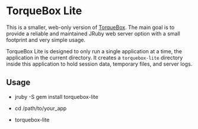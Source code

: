 # TorqueBox Lite

This is a smaller, web-only version of [TorqueBox][]. The main goal is
to provide a reliable and maintained JRuby web server option with a
small footprint and very simple usage.

TorqueBox Lite is designed to only run a single application at a time,
the application in the current directory. It creates a
`torquebox-lite` directory inside this application to hold session
data, temporary files, and server logs.

## Usage

* jruby -S gem install torquebox-lite

* cd /path/to/your_app

* torquebox-lite


[torquebox]: http://torquebox.org
